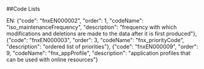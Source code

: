 ##Code Lists

EN:
{"code": "fnxEN000002", "order": 1, "codeName": "iso_maintenanceFrequency", "description": "frequency with which modifications and deletions are made to the data after it is first produced"},
{"code": "fnxEN000003", "order": 3, "codeName": "fnx_priorityCode", "description": "ordered list of priorities"},
{"code": "fnxEN000009", "order": 9, "codeName": "fnx_appProfile", "description": "application profiles that can be used with online resources"}
